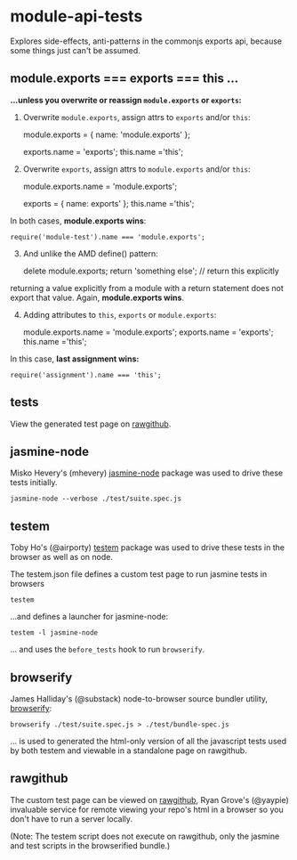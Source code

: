module-api-tests
================

Explores side-effects, anti-patterns in the commonjs exports api, because some 
things just can't be assumed.

module.exports === exports === this ...
---------------------------------------

__...unless you overwrite or reassign <code>module.exports</code> or <code>exports</code>:__

1. Overwrite <code>module.exports</code>, assign attrs to <code>exports</code> and/or <code>this</code>:

    module.exports = { name: 'module.exports' };
    
    exports.name = 'exports';
    this.name ='this';

2. Overwrite <code>exports</code>, assign attrs to <code>module.exports</code> and/or <code>this</code>:

    module.exports.name = 'module.exports';
    
    exports = { name: exports' };
    this.name ='this';
    
    
In both cases, __module.exports wins__:

    require('module-test').name === 'module.exports';

3. And unlike the AMD define() pattern:

    delete module.exports;
    return 'something else'; // return this explicitly
    
returning a value explicitly from a module with a return statement does not export that value.  Again, 
__module.exports wins__.

4. Adding attributes to <code>this</code>, <code>exports</code> or <code>module.exports</code>:

    module.exports.name = 'module.exports';
    exports.name = 'exports';
    this.name ='this';
    
In this case, __last assignment wins:__

    require('assignment').name === 'this';


tests
-----

View the generated test page on 
<a href='https://rawgithub.com/dfkaye/module-api-tests/master/test.html' 
   target='_new' title='opens new window or tab'>rawgithub</a>.
      

jasmine-node
------------

Misko Hevery's (mhevery) [jasmine-node](https://github.com/mhevery/jasmine-node) 
package was used to drive these tests initially.

    jasmine-node --verbose ./test/suite.spec.js

    
testem
------

Toby Ho's (@airporty) [testem](https://github.com/airportyh/testem) package was 
used to drive these tests in the browser as well as on node.  

The testem.json file defines a custom test page to run jasmine tests in browsers

    testem 
    
...and defines a launcher for jasmine-node:

    testem -l jasmine-node
  
... and uses the <code>before_tests</code> hook to run <code>browserify</code>.


browserify
----------

James Halliday's (@substack) node-to-browser source bundler utility, 
[browserify](https://github.com/substack/node-browserify):

    browserify ./test/suite.spec.js > ./test/bundle-spec.js

... is used to generated the html-only version of all the javascript tests used 
by both testem and viewable in a standalone page on rawgithub.


rawgithub
---------

The custom test page can be viewed on 
<a href='https://rawgithub.com/dfkaye/module-api-tests/master/test.html' 
   target='_new' title='opens new window or tab'>rawgithub</a>, 
Ryan Grove's (@yaypie) invaluable service for remote viewing your repo's html in 
a browser so you don't have to run a server locally.

(Note: The testem script does not execute on rawgithub, only the jasmine and test 
scripts in the browserified bundle.)
